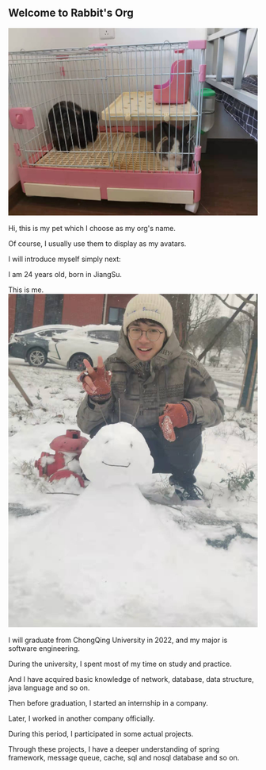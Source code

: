 ## Welcome to Rabbit's Org

![my-pet](assets/rabbit.jpg)

Hi, this is my pet which I choose as my org's name.

Of course, I usually use them to display as my avatars.

I will introduce myself simply next:

I am 24 years old, born in JiangSu. 

This is me. ![me](assets/me.jpg)

I will graduate from ChongQing University in 2022, and my major is software engineering. 

During the university, I spent most of my time on study and practice. 

And I have acquired basic knowledge of network, database, data structure, java language and so on.

Then before graduation, I started an internship in a company. 

Later, I worked in another company officially. 

During this period, I participated in some actual projects. 

Through these projects, I have a deeper understanding of spring framework, message queue, cache, sql and nosql database and so on.
